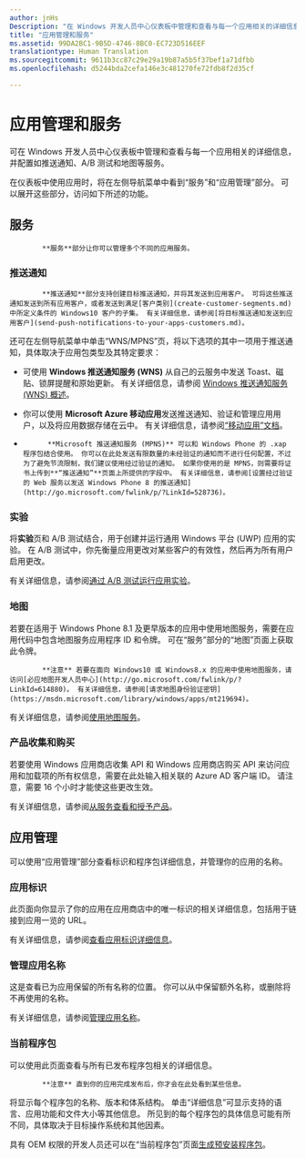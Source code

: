 ```yaml
---
author: jnHs
Description: "在 Windows 开发人员中心仪表板中管理和查看与每一个应用相关的详细信息，并配置如推送通知、A/B 测试和地图等服务。"
title: "应用管理和服务"
ms.assetid: 99DA2BC1-9B5D-4746-8BC0-EC723D516EEF
translationtype: Human Translation
ms.sourcegitcommit: 9611b3cc87c29e29a19b87a5b5f37bef1a71dfbb
ms.openlocfilehash: d5244bda2cefa146e3c481270fe72fdb8f2d35cf

---
```


# 应用管理和服务

可在 Windows 开发人员中心仪表板中管理和查看与每一个应用相关的详细信息，并配置如推送通知、A/B 测试和地图等服务。

在仪表板中使用应用时，将在左侧导航菜单中看到“服务”和“应用管理”部分。 可以展开这些部分，访问如下所述的功能。

## 服务


            **服务**部分让你可以管理多个不同的应用服务。

### 推送通知


            **推送通知**部分支持创建目标推送通知，并将其发送到应用客户。 可将这些推送通知发送到所有应用客户，或者发送到满足[客户类别](create-customer-segments.md)中所定义条件的 Windows10 客户的子集。 有关详细信息，请参阅[将目标推送通知发送到应用客户](send-push-notifications-to-your-apps-customers.md)。

还可在左侧导航菜单中单击“WNS/MPNS”页，将以下选项的其中一项用于推送通知，具体取决于应用包类型及其特定要求： 

-   可使用 **Windows 推送通知服务 (WNS)** 从自己的云服务中发送 Toast、磁贴、锁屏提醒和原始更新。 有关详细信息，请参阅 [Windows 推送通知服务 (WNS) 概述](https://msdn.microsoft.com/library/windows/apps/mt187203)。

-   你可以使用 **Microsoft Azure 移动应用**发送推送通知、验证和管理应用用户，以及将应用数据存储在云中。 有关详细信息，请参阅[“移动应用”文档](http://go.microsoft.com/fwlink/p/?LinkId=221116)。

-   
            **Microsoft 推送通知服务 (MPNS)** 可以和 Windows Phone 的 .xap 程序包结合使用。 你可以在此处发送有限数量的未经验证的通知而不进行任何配置，不过为了避免节流限制，我们建议使用经过验证的通知。 如果你使用的是 MPNS，则需要将证书上传到**“推送通知”**页面上所提供的字段中。 有关详细信息，请参阅[设置经过验证的 Web 服务以发送 Windows Phone 8 的推送通知](http://go.microsoft.com/fwlink/p/?LinkId=528736)。

### 实验

将**实验**页和 A/B 测试结合，用于创建并运行通用 Windows 平台 (UWP) 应用的实验。 在 A/B 测试中，你先衡量应用更改对某些客户的有效性，然后再为所有用户启用更改。

有关详细信息，请参阅[通过 A/B 测试运行应用实验](../monetize/run-app-experiments-with-a-b-testing.md)。

### 地图

若要在适用于 Windows Phone 8.1 及更早版本的应用中使用地图服务，需要在应用代码中包含地图服务应用程序 ID 和令牌。 可在“服务”部分的“地图”页面上获取此令牌。

> 
            **注意** 若要在面向 Windows10 或 Windows8.x 的应用中使用地图服务，请访问[必应地图开发人员中心](http://go.microsoft.com/fwlink/p/?LinkId=614880)。 有关详细信息，请参阅[请求地图身份验证密钥](https://msdn.microsoft.com/library/windows/apps/mt219694)。

有关详细信息，请参阅[使用地图服务](use-map-services.md)。

### 产品收集和购买

若要使用 Windows 应用商店收集 API 和 Windows 应用商店购买 API 来访问应用和加载项的所有权信息，需要在此处输入相关联的 Azure AD 客户端 ID。 请注意，需要 16 个小时才能使这些更改生效。

有关详细信息，请参阅[从服务查看和授予产品](https://msdn.microsoft.com/library/windows/apps/mt609002)。

## 应用管理

可以使用“应用管理”部分查看标识和程序包详细信息，并管理你的应用的名称。

### 应用标识

此页面向你显示了你的应用在应用商店中的唯一标识的相关详细信息，包括用于链接到应用一览的 URL。

有关详细信息，请参阅[查看应用标识详细信息](view-app-identity-details.md)。

### 管理应用名称

这是查看已为应用保留的所有名称的位置。 你可以从中保留额外名称，或删除将不再使用的名称。

有关详细信息，请参阅[管理应用名称](manage-app-names.md)。

### 当前程序包

可以使用此页面查看与所有已发布程序包相关的详细信息。

> 
            **注意** 直到你的应用完成发布后，你才会在此处看到某些信息。

将显示每个程序包的名称、版本和体系结构。 单击“详细信息”可显示支持的语言、应用功能和文件大小等其他信息。 所见到的每个程序包的具体信息可能有所不同，具体取决于目标操作系统和其他因素。 

具有 OEM 权限的开发人员还可以在“当前程序包”页面[生成预安装程序包](generate-preinstall-packages-for-oems.md)。

 

 



<!--HONumber=Nov16_HO1-->


